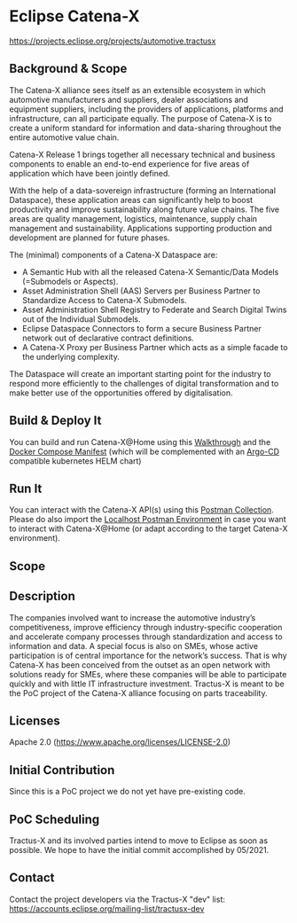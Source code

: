 # Eclipse Catena-X
https://projects.eclipse.org/projects/automotive.tractusx
 
## Background & Scope

The Catena-X alliance sees itself as an extensible ecosystem in which automotive manufacturers and suppliers, dealer associations and equipment suppliers, including the providers of applications, platforms and infrastructure, can all participate equally. The purpose of Catena-X is to create a uniform standard for information and data-sharing throughout the entire automotive value chain.

Catena-X Release 1 brings together all necessary technical and business components to enable an end-to-end experience for five areas of application which have been jointly defined.

With the help of a data-sovereign infrastructure (forming an International Dataspace), these application areas can significantly help to 
boost productivity and improve sustainability along future value chains. The five areas are quality management, logistics, maintenance, 
supply chain management and sustainability. Applications supporting production and development are planned for future phases.

The (minimal) components of a Catena-X Dataspace are:

- A Semantic Hub with all the released Catena-X Semantic/Data Models (=Submodels or Aspects).
- Asset Administration Shell (AAS) Servers per Business Partner to Standardize Access to Catena-X Submodels.
- Asset Administration Shell Registry to Federate and Search Digital Twins out of the Individual Submodels.
- Eclipse Dataspace Connectors to form a secure Business Partner network out of declarative contract definitions.
- A Catena-X Proxy per Business Partner which acts as a simple facade to the underlying complexity.

The Dataspace will create an important starting point for the industry to respond more efficiently to the challenges of 
digital transformation and to make better use of the opportunities offered by digitalisation.

## Build & Deploy It

You can build and run Catena-X@Home using this [Walkthrough](eclipsedataspaceconnector/api-wrapper/README.md) and the [Docker Compose Manifest](eclipsedataspaceconnector/api-wrapper/docker-compose.yml) 
(which will be complemented with an [Argo-CD](https://argoproj.github.io/cd/) compatible kubernetes HELM chart)

## Run It

You can interact with the Catena-X API(s) using this [Postman Collection](catenax.postman_collection.json).
Please do also import the [Localhost Postman Environment](catenax.postman_environment.json) in case you want to
interact with Catena-X@Home (or adapt according to the target Catena-X environment).

## Scope

 
## Description
The companies involved want to increase the automotive industry’s competitiveness, improve efficiency through industry-specific cooperation and accelerate company processes through standardization and access to information and data. A special focus is also on SMEs, whose active participation is of central importance for the network’s success. That is why Catena-X has been conceived from the outset as an open network with solutions ready for SMEs, where these companies will be able to participate quickly and with little IT infrastructure investment. Tractus-X is meant to be the PoC project of the Catena-X alliance focusing on parts traceability.
 
## Licenses
Apache 2.0 (https://www.apache.org/licenses/LICENSE-2.0)

## Initial Contribution
Since this is a PoC project we do not yet have pre-existing code.
 
## PoC Scheduling
Tractus-X and its involved parties intend to move to Eclipse as soon as possible. We hope to have the initial commit accomplished by 05/2021.

## Contact
Contact the project developers via the Tractus-X "dev" list: 
https://accounts.eclipse.org/mailing-list/tractusx-dev
